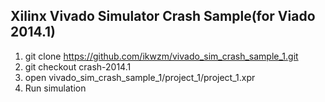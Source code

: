 Xilinx Vivado Simulator Crash Sample(for Viado 2014.1)
------------------------------------------------------

1) git clone https://github.com/ikwzm/vivado_sim_crash_sample_1.git   
2) git checkout crash-2014.1
3) open vivado_sim_crash_sample_1/project_1/project_1.xpr   
4) Run simulation   

